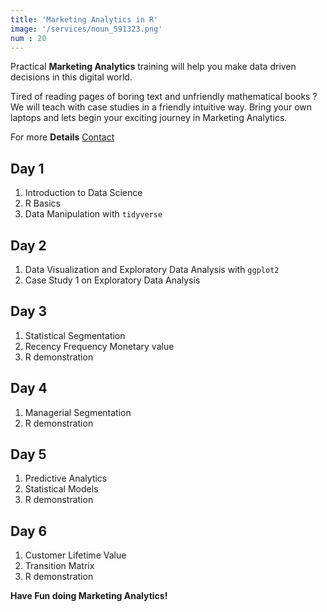 ```yaml
---
title: 'Marketing Analytics in R'
image: '/services/noun_591323.png'  
num : 20  
---
```


Practical **Marketing Analytics** training will help you make data driven decisions in this digital world.              

Tired of reading pages of boring text and unfriendly mathematical books ? We will teach with case studies in a friendly intuitive way. Bring your own laptops and lets begin your exciting journey in Marketing Analytics.                    

For more **Details**   <a href="{{site.baseurl}}/contact" class="button">Contact</a>


## Day 1
1. Introduction to Data Science
2. R Basics
3. Data Manipulation with `tidyverse`           

## Day 2                 
1. Data Visualization and Exploratory Data Analysis with `ggplot2`       
2. Case Study 1 on Exploratory Data Analysis          

##  Day 3
1. Statistical Segmentation                
2. Recency Frequency Monetary value              
3. R demonstration                    

## Day 4
1. Managerial Segmentation                
2. R demonstration                           

## Day 5
1. Predictive Analytics             
2. Statistical Models               
3. R demonstration       

## Day 6
1. Customer Lifetime Value             
2. Transition Matrix              
3. R demonstration                  
          

**Have Fun doing Marketing Analytics!**